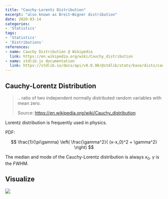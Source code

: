 ```yaml
---
title: "Cauchy-Lorentz Distribution"
excerpt: "also known as Breit–Wigner distribution"
date: 2020-03-14
categories:
- 'Statistics'
tags:
- 'Statistics'
- 'Distributions'
references:
- name: Cauchy Distribution @ Wikipedia
  link: https://en.wikipedia.org/wiki/Cauchy_distribution
- name: stdlib.js documentation
  link: https://stdlib.io/docs/api/v0.0.90/@stdlib/stats/base/dists/cauchy
---
```


## Cauchy-Lorentz Distribution

> .. ratio of two independent normally distributed random variables with mean zero.
>
> Source: https://en.wikipedia.org/wiki/Cauchy_distribution

Lorentz distribution is frequently used in physics.

PDF:

$$
\frac{1}{\pi\gamma} \left( \frac{\gamma^2}{ (x-x_0)^2 + \gamma^2} \right)
$$

The median and mode of the Cauchy-Lorentz distribution is always $x_0$. $\gamma$ is the FWHM.

## Visualize

![](../assets/cauchy/cauchy.png)